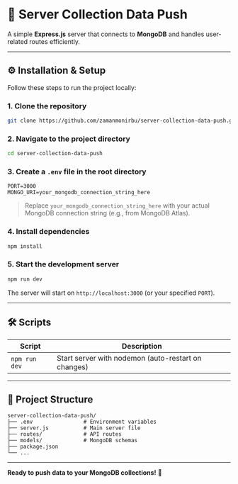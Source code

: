 # 🚀 Server Collection Data Push

A simple **Express.js** server that connects to **MongoDB** and handles user-related routes efficiently.

---

## ⚙️ Installation & Setup

Follow these steps to run the project locally:

### 1. Clone the repository
```bash
git clone https://github.com/zamanmonirbu/server-collection-data-push.git
```

### 2. Navigate to the project directory
```bash
cd server-collection-data-push
```

### 3. Create a `.env` file in the root directory
```env
PORT=3000
MONGO_URI=your_mongodb_connection_string_here
```

> Replace `your_mongodb_connection_string_here` with your actual MongoDB connection string (e.g., from MongoDB Atlas).

### 4. Install dependencies
```bash
npm install
```

### 5. Start the development server
```bash
npm run dev
```

The server will start on `http://localhost:3000` (or your specified `PORT`).

---

## 🛠️ Scripts

| Script       | Description                  |
|--------------|------------------------------|
| `npm run dev`  | Start server with nodemon (auto-restart on changes) |

---

## 📂 Project Structure

```
server-collection-data-push/
├── .env                # Environment variables
├── server.js           # Main server file
├── routes/             # API routes
├── models/             # MongoDB schemas
├── package.json
└── ...
```

---

**Ready to push data to your MongoDB collections!** 🚀